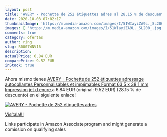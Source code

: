 ```yaml
---
layout: post
title: 'AVERY - Pochette de 252 étiquettes adres al 28.15 % de descuento'
date: 2020-10-03 07:02:17
thumbnailImage: 'https://m.media-amazon.com/images/I/51WIayiZA9L._SL200_.jpg'
images: [ 'https://m.media-amazon.com/images/I/51WIayiZA9L._SL200_.jpg' ]
comments: true
category: ofertas
author: ring
slug: B0007WNV16
description:
actualPrice: 6.84 EUR
comparePrice: 9.52 EUR
inStock: true
---
```


Ahora mismo tienes [AVERY - Pochette de 252 étiquettes adressage autocollantes  Personnalisables et imprimables  Format 63 5 x 38 1 mm  Impression jet d encre ](https://www.amazon.fr/dp/B0007WNV16/?tag=tolees0d-21) a 6.84 EUR (original: 9.52 EUR) (28.15 %  de descuento) en el siguiente enlace!

[![AVERY - Pochette de 252 étiquettes adres](https://m.media-amazon.com/images/I/51WIayiZA9L._SL200_.jpg)](https://www.amazon.fr/dp/B0007WNV16/?tag=tolees0d-21)

[Visítala!!!](https://www.amazon.fr/dp/B0007WNV16/?tag=tolees0d-21)

Links participate in Amazon Associate program and might generate a comission on qualifying sales
